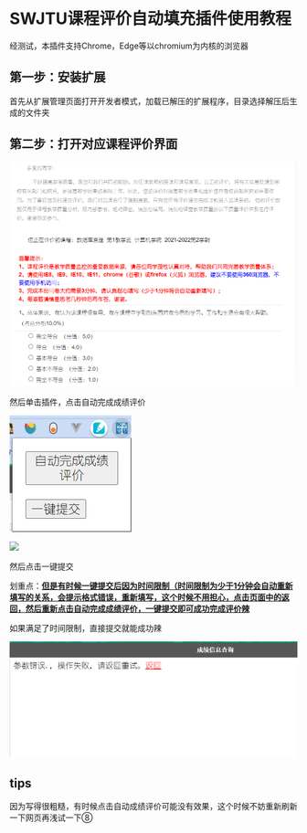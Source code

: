 # SWJTU课程评价自动填充插件使用教程

经测试，本插件支持Chrome，Edge等以chromium为内核的浏览器

## 第一步：安装扩展

首先从扩展管理页面打开开发者模式，加载已解压的扩展程序，目录选择解压后生成的文件夹

## 第二步：打开对应课程评价界面

![](https://raw.githubusercontent.com/flamintune/autoFillSWJTU/master/image/image-20220530171108101.png)

然后单击插件，点击自动完成成绩评价

![](https://raw.githubusercontent.com/flamintune/autoFillSWJTU/master/image/image-20220530171410.png)

![](E:\chromeExtension\grade\image\image-20220530171615.png)

然后点击一键提交

划重点：<u>**但是有时候一键提交后因为时间限制（时间限制为少于1分钟会自动重新填写的关系，会提示格式错误，重新填写，这个时候不用担心，点击页面中的返回，然后重新点击自动完成成绩评价，一键提交即可成功完成评价辣**</u>

如果满足了时间限制，直接提交就能成功辣

![](https://raw.githubusercontent.com/flamintune/autoFillSWJTU/master/image/image-20220530172036.png)





## tips

因为写得很粗糙，有时候点击自动成绩评价可能没有效果，这个时候不妨重新刷新一下网页再浅试一下⑧